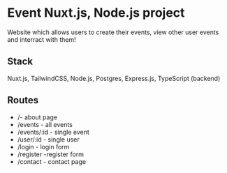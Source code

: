 # Event Nuxt.js, Node.js project
Website which allows users to create their events, view other user events and interract with them!

## Stack
Nuxt.js, TailwindCSS, Node.js, Postgres, Express.js, TypeScript (backend)

## Routes
- /- about page
- /events - all events
- /events/:id - single event
- /user/:id - single user 
- /login - login form
- /register -register form
- /contact - contact page

